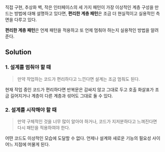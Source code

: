 직접 구현, 추상화 벽, 작은 인터페이스의 세 가지 패턴이 가장 이상적인 계층 구성을 만드는 방법에 대해 설명하고 있다면,
**편리한 계층 패턴**은 조금 더 현실적이고 실용적인 측면을 다루고 있다.

**편리한 계층 패턴**은 언제 패턴을 적용하고 또 언제 멈춰야 하는지 실용적인 방법을 알려준다.

## Solution

### 1. 설계를 멈춰야 할 때
> 만약 작업하는 코드가 편리하다고 느낀다면 설계는 조금 멈춰도 된다.

현재 작업 중인 코드가 편리하다면 반복문은 감싸지 않고 그대로 두고 호출 화살표가 조금 길어지거나 계층이 다른 계층과 섞어도 그대로 둘 수 있다.

### 2. 설계를 시작해야 할 때
> 만약 구체적인 것을 너무 많이 알아야 하거나, 코드가 지저분하다고 느껴진다면 다시 패턴을 적용하여야 한다.

어떤 코드도 이상적인 모습에 도달할 수 없다.
언제나 설계와 새로운 기능의 필요성 사이 어느 지점에 머물게 된다.